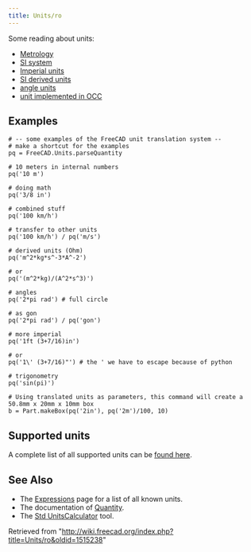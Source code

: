 ```yaml
---
title: Units/ro
---
```

Some reading about units:

* [Metrology](http://en.wikipedia.org/wiki/Metrology)
* [SI system](http://en.wikipedia.org/wiki/International_System_of_Units)
* [Imperial units](http://en.wikipedia.org/wiki/Imperial_units)
* [SI derived units](http://en.wikipedia.org/wiki/SI_derived_unit)
* [angle units](http://en.wikipedia.org/wiki/Degree_%28angle%29)
* [unit implemented in OCC](https://github.com/3drepo/occt/blob/master/src/UnitsAPI/Units.dat)

## Examples

```
# -- some examples of the FreeCAD unit translation system --
# make a shortcut for the examples
pq = FreeCAD.Units.parseQuantity

# 10 meters in internal numbers
pq('10 m')

# doing math
pq('3/8 in')

# combined stuff
pq('100 km/h')

# transfer to other units
pq('100 km/h') / pq('m/s')

# derived units (Ohm)
pq('m^2*kg*s^-3*A^-2')

# or
pq('(m^2*kg)/(A^2*s^3)')

# angles 
pq('2*pi rad') # full circle

# as gon
pq('2*pi rad') / pq('gon')

# more imperial
pq('1ft (3+7/16)in')

# or 
pq('1\' (3+7/16)"') # the ' we have to escape because of python

# trigonometry
pq('sin(pi)')

# Using translated units as parameters, this command will create a 50.8mm x 20mm x 10mm box
b = Part.makeBox(pq('2in'), pq('2m')/100, 10)

```

## Supported units

A complete list of all supported units can be [found here](/Expressions#Units "Expressions").

## See Also

* The [Expressions](/Expressions#Units "Expressions") page for a list of all known units.
* The documentation of [Quantity](/Quantity "Quantity").
* The [Std UnitsCalculator](/Std_UnitsCalculator "Std UnitsCalculator") tool.

Retrieved from "<http://wiki.freecad.org/index.php?title=Units/ro&oldid=1515238>"